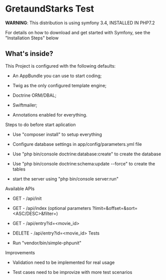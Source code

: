 GretaundStarks Test
========================

**WARNING**: This distribution is using symfony 3.4, INSTALLED IN PHP7.2

For details on how to download and get started with Symfony, see the
"Installation Steps" below

What's inside?
--------------

This Project is configured with the following defaults:

  * An AppBundle you can use to start coding;

  * Twig as the only configured template engine;

  * Doctrine ORM/DBAL;

  * Swiftmailer;

  * Annotations enabled for everything.

Steps to do before start aplication

  * Use "composer install" to setup everything

  * Configure database settings in app/config/parameters.yml file

  * Use "php bin/console doctrine:database:create" to create the database

  * Use "php bin/console doctrine:schema:update --force" to create the tables

  * start the server using "php bin/console server:run"

Available APIs

  * GET - /api/init

  * GET - /api/index (optional parameters ?limit=<INT>&offset=<INT>&sort=<ASC/DESC>&filter=<any value>)

  * GET - /api/entry?id=<movie_id>

  * DELETE - /api/entry?id=<movie_id>
Tests
  * Run "vendor/bin/simple-phpunit"
  
Improvements

  * Validation need to be implemented for real usage

  * Test cases need to be improvize with more test scenarios


